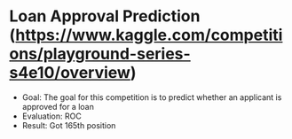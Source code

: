 # Loan Approval Prediction (https://www.kaggle.com/competitions/playground-series-s4e10/overview)

- Goal: The goal for this competition is to predict whether an applicant is approved for a loan
- Evaluation: ROC
- Result: Got 165th position
